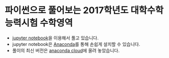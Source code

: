 
# 파이썬으로 풀어보는 2017학년도 대학수학능력시험 수학영역

- [jupyter notebook](http://jupyter.org/)을 이용해서 풀고 있습니다.
- jupyter notebook은 [Anaconda](https://www.continuum.io/downloads)를 통해 손쉽게 설치할 수 있습니다.
- 풀이의 최신 버전은 [anaconda cloud](https://anaconda.org/ymath/2017_csat_mathematics_type_ga/notebook)에 올려 놓았습니다.
